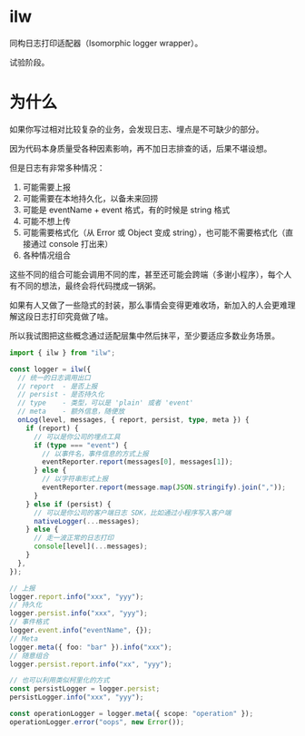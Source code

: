 # ilw

同构日志打印适配器（Isomorphic logger wrapper）。

试验阶段。

# 为什么

如果你写过相对比较复杂的业务，会发现日志、埋点是不可缺少的部分。

因为代码本身质量受各种因素影响，再不加日志排查的话，后果不堪设想。

但是日志有非常多种情况：

1. 可能需要上报
2. 可能需要在本地持久化，以备未来回捞
3. 可能是 eventName + event 格式，有的时候是 string 格式
4. 可能不想上传
5. 可能需要格式化（从 Error 或 Object 变成 string），也可能不需要格式化（直接通过 console 打出来）
6. 各种情况组合

这些不同的组合可能会调用不同的库，甚至还可能会跨端（多谢小程序），每个人有不同的想法，最终会将代码搅成一锅粥。

如果有人又做了一些隐式的封装，那么事情会变得更难收场，新加入的人会更难理解这段日志打印究竟做了啥。

所以我试图把这些概念通过适配层集中然后抹平，至少要适应多数业务场景。

```ts
import { ilw } from "ilw";

const logger = ilw({
  // 统一的日志调用出口
  // report  - 是否上报
  // persist - 是否持久化
  // type    - 类型，可以是 'plain' 或者 'event'
  // meta    - 额外信息，随便放
  onLog(level, messages, { report, persist, type, meta }) {
    if (report) {
      // 可以是你公司的埋点工具
      if (type === "event") {
        // 以事件名，事件信息的方式上报
        eventReporter.report(messages[0], messages[1]);
      } else {
        // 以字符串形式上报
        eventReporter.report(message.map(JSON.stringify).join(","));
      }
    } else if (persist) {
      // 可以是你公司的客户端日志 SDK，比如通过小程序写入客户端
      nativeLogger(...messages);
    } else {
      // 走一波正常的日志打印
      console[level](...messages);
    }
  },
});

// 上报
logger.report.info("xxx", "yyy");
// 持久化
logger.persist.info("xxx", "yyy");
// 事件格式
logger.event.info("eventName", {});
// Meta
logger.meta({ foo: "bar" }).info("xxx");
// 随意组合
logger.persist.report.info("xx", "yyy");

// 也可以利用类似柯里化的方式
const persistLogger = logger.persist;
persistLogger.info("xxx", "yyy");

const operationLogger = logger.meta({ scope: "operation" });
operationLogger.error("oops", new Error());
```
